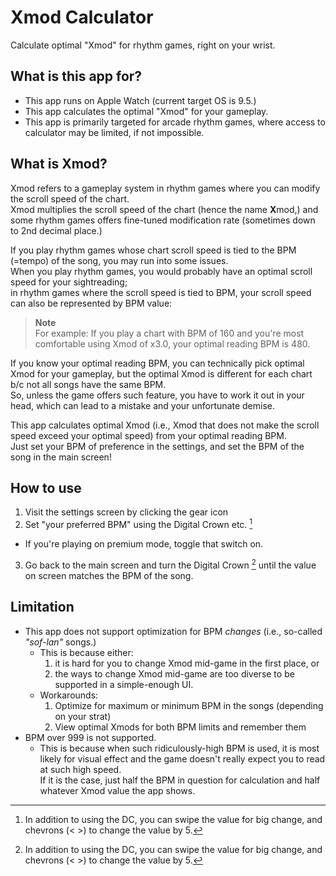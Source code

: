 # Xmod Calculator

Calculate optimal "Xmod" for rhythm games, right on your wrist.

## What is this app for?

* This app runs on Apple Watch (current target OS is 9.5.)
* This app calculates the optimal "Xmod" for your gameplay.
* This app is primarily targeted for arcade rhythm games, where access to calculator may be limited, if not impossible.

## What is Xmod?

Xmod refers to a gameplay system in rhythm games where you can modify the scroll speed of the chart.  
Xmod multiplies the scroll speed of the chart (hence the name **X**mod,) and some rhythm games offers fine-tuned modification rate (sometimes down to 2nd decimal place.)  

If you play rhythm games whose chart scroll speed is tied to the BPM (=tempo) of the song, you may run into some issues.  
When you play rhythm games, you would probably have an optimal scroll speed for your sightreading;  
in rhythm games where the scroll speed is tied to BPM, your scroll speed can also be represented by BPM value:

> **Note**  
> For example:
> If you play a chart with BPM of 160 and you're most comfortable using Xmod of x3.0,
> your optimal reading BPM is 480.

If you know your optimal reading BPM, you can technically pick optimal Xmod for your gameplay,
but the optimal Xmod is different for each chart b/c not all songs have the same BPM.  
So, unless the game offers such feature, you have to work it out in your head, which can lead to a mistake and your unfortunate demise.

This app calculates optimal Xmod (i.e., Xmod that does not make the scroll speed exceed your optimal speed)
from your optimal reading BPM.  
Just set your BPM of preference in the settings, and set the BPM of the song in the main screen!


## How to use

1. Visit the settings screen by clicking the gear icon
2. Set "your preferred BPM" using the Digital Crown etc. [^1]
  * If you're playing on premium mode, toggle that switch on.
3. Go back to the main screen and turn the Digital Crown [^1] until the value on screen matches the BPM of the song.

[^1]: In addition to using the DC, you can swipe the value for big change, and chevrons (\< \>) to change the value by 5.

## Limitation

* This app does not support optimization for BPM *changes* (i.e., so-called *"sof-lan"* songs.)
  * This is because either:
  	1. it is hard for you to change Xmod mid-game in the first place, or
  	2. the ways to change Xmod mid-game are too diverse to be supported in a simple-enough UI.
  * Workarounds:
  	1. Optimize for maximum or minimum BPM in the songs (depending on your strat)
  	2. View optimal Xmods for both BPM limits and remember them
* BPM over 999 is not supported.
  * This is because when such ridiculously-high BPM is used, it is most likely for visual effect 
    and the game doesn't really expect you to read at such high speed.  
    If it is the case, just half the BPM in question for calculation and half whatever Xmod value the app shows.

